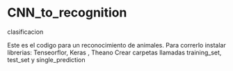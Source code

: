 # CNN_to_recognition
clasificacion

Este es el codigo para un reconocimiento de animales.
Para correrlo instalar librerias: Tenseorflor, Keras , Theano
Crear carpetas llamadas training_set, test_set y single_prediction

